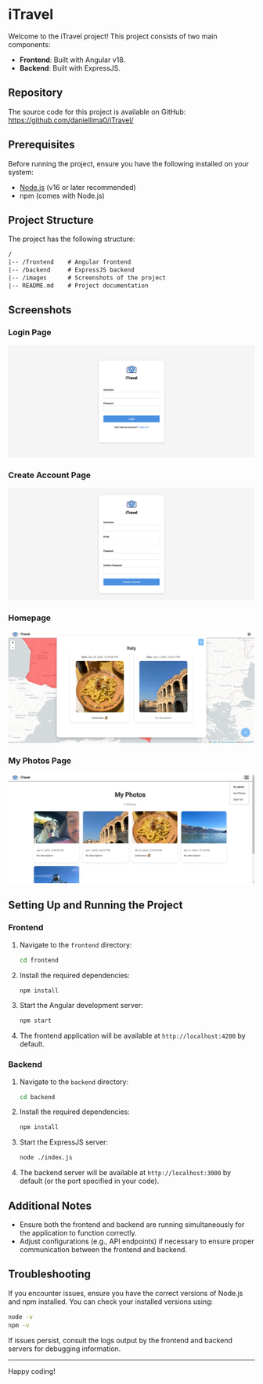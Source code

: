 # iTravel

Welcome to the iTravel project! This project consists of two main components:
- **Frontend**: Built with Angular v18.
- **Backend**: Built with ExpressJS.

## Repository

The source code for this project is available on GitHub:
https://github.com/daniellima0/iTravel/

## Prerequisites
Before running the project, ensure you have the following installed on your system:

- [Node.js](https://nodejs.org/) (v16 or later recommended)
- npm (comes with Node.js)

## Project Structure
The project has the following structure:

```
/
|-- /frontend    # Angular frontend
|-- /backend     # ExpressJS backend
|-- /images      # Screenshots of the project
|-- README.md    # Project documentation
```

## Screenshots

### Login Page
![Login Page](./images/login.png)

### Create Account Page
![Create Account Page](./images/create-account.png)

### Homepage
![Homepage](./images/homepage.png)

### My Photos Page
![My Photos Page](./images/my-photos.png)

## Setting Up and Running the Project

### Frontend
1. Navigate to the `frontend` directory:
   ```bash
   cd frontend
   ```

2. Install the required dependencies:
   ```bash
   npm install
   ```

3. Start the Angular development server:
   ```bash
   npm start
   ```

4. The frontend application will be available at `http://localhost:4200` by default.

### Backend
1. Navigate to the `backend` directory:
   ```bash
   cd backend
   ```

2. Install the required dependencies:
   ```bash
   npm install
   ```

3. Start the ExpressJS server:
   ```bash
   node ./index.js
   ```

4. The backend server will be available at `http://localhost:3000` by default (or the port specified in your code).

## Additional Notes
- Ensure both the frontend and backend are running simultaneously for the application to function correctly.
- Adjust configurations (e.g., API endpoints) if necessary to ensure proper communication between the frontend and backend.

## Troubleshooting
If you encounter issues, ensure you have the correct versions of Node.js and npm installed. You can check your installed versions using:

```bash
node -v
npm -v
```

If issues persist, consult the logs output by the frontend and backend servers for debugging information.

---

Happy coding!

